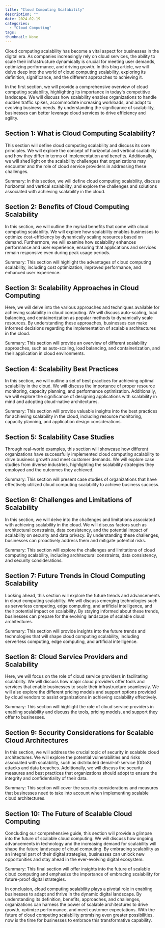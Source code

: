 ```yaml
---
title: "Cloud Computing Scalability"
description: ""
date: 2024-02-19
categories:
  - "Cloud Computing"
tags:
thumbnail: None
---
```


<p>Cloud computing scalability has become a vital aspect for businesses in the digital era. As companies increasingly rely on cloud services, the ability to scale their infrastructure dynamically is crucial for meeting user demands, optimizing performance, and driving growth. In this blog article, we will delve deep into the world of cloud computing scalability, exploring its definition, significance, and the different approaches to achieving it.</p>

<p>In the first section, we will provide a comprehensive overview of cloud computing scalability, highlighting its importance in today's competitive landscape. We will discuss how scalability enables organizations to handle sudden traffic spikes, accommodate increasing workloads, and adapt to evolving business needs. By understanding the significance of scalability, businesses can better leverage cloud services to drive efficiency and agility.</p>

<h2>Section 1: What is Cloud Computing Scalability?</h2>
<p>This section will define cloud computing scalability and discuss its core principles. We will explore the concept of horizontal and vertical scalability and how they differ in terms of implementation and benefits. Additionally, we will shed light on the scalability challenges that organizations may encounter and the role of cloud service providers in addressing these challenges.</p>
<p>Summary: In this section, we will define cloud computing scalability, discuss horizontal and vertical scalability, and explore the challenges and solutions associated with achieving scalability in the cloud.</p>

<h2>Section 2: Benefits of Cloud Computing Scalability</h2>
<p>In this section, we will outline the myriad benefits that come with cloud computing scalability. We will explore how scalability enables businesses to optimize cost-efficiency by dynamically scaling resources based on demand. Furthermore, we will examine how scalability enhances performance and user experience, ensuring that applications and services remain responsive even during peak usage periods.</p>
<p>Summary: This section will highlight the advantages of cloud computing scalability, including cost optimization, improved performance, and enhanced user experience.</p>

<h2>Section 3: Scalability Approaches in Cloud Computing</h2>
<p>Here, we will delve into the various approaches and techniques available for achieving scalability in cloud computing. We will discuss auto-scaling, load balancing, and containerization as popular methods to dynamically scale resources. By understanding these approaches, businesses can make informed decisions regarding the implementation of scalable architectures in the cloud.</p>
<p>Summary: This section will provide an overview of different scalability approaches, such as auto-scaling, load balancing, and containerization, and their application in cloud environments.</p>

<h2>Section 4: Scalability Best Practices</h2>
<p>In this section, we will outline a set of best practices for achieving optimal scalability in the cloud. We will discuss the importance of proper resource monitoring, capacity planning, and performance optimization. Additionally, we will explore the significance of designing applications with scalability in mind and adopting cloud-native architectures.</p>
<p>Summary: This section will provide valuable insights into the best practices for achieving scalability in the cloud, including resource monitoring, capacity planning, and application design considerations.</p>

<h2>Section 5: Scalability Case Studies</h2>
<p>Through real-world examples, this section will showcase how different organizations have successfully implemented cloud computing scalability to drive business growth and meet customer demands. We will explore case studies from diverse industries, highlighting the scalability strategies they employed and the outcomes they achieved.</p>
<p>Summary: This section will present case studies of organizations that have effectively utilized cloud computing scalability to achieve business success.</p>

<h2>Section 6: Challenges and Limitations of Scalability</h2>
<p>In this section, we will delve into the challenges and limitations associated with achieving scalability in the cloud. We will discuss factors such as architectural constraints, data consistency, and the potential impact of scalability on security and data privacy. By understanding these challenges, businesses can proactively address them and mitigate potential risks.</p>
<p>Summary: This section will explore the challenges and limitations of cloud computing scalability, including architectural constraints, data consistency, and security considerations.</p>

<h2>Section 7: Future Trends in Cloud Computing Scalability</h2>
<p>Looking ahead, this section will explore the future trends and advancements in cloud computing scalability. We will discuss emerging technologies such as serverless computing, edge computing, and artificial intelligence, and their potential impact on scalability. By staying informed about these trends, businesses can prepare for the evolving landscape of scalable cloud architectures.</p>
<p>Summary: This section will provide insights into the future trends and technologies that will shape cloud computing scalability, including serverless computing, edge computing, and artificial intelligence.</p>

<h2>Section 8: Cloud Service Providers and Scalability</h2>
<p>Here, we will focus on the role of cloud service providers in facilitating scalability. We will discuss how major cloud providers offer tools and services that enable businesses to scale their infrastructure seamlessly. We will also explore the different pricing models and support options provided by cloud vendors to assist organizations in achieving scalability effectively.</p>
<p>Summary: This section will highlight the role of cloud service providers in enabling scalability and discuss the tools, pricing models, and support they offer to businesses.</p>

<h2>Section 9: Security Considerations for Scalable Cloud Architectures</h2>
<p>In this section, we will address the crucial topic of security in scalable cloud architectures. We will explore the potential vulnerabilities and risks associated with scalability, such as distributed denial-of-service (DDoS) attacks and data breaches. Additionally, we will discuss the security measures and best practices that organizations should adopt to ensure the integrity and confidentiality of their data.</p>
<p>Summary: This section will cover the security considerations and measures that businesses need to take into account when implementing scalable cloud architectures.</p>

<h2>Section 10: The Future of Scalable Cloud Computing</h2>
<p>Concluding our comprehensive guide, this section will provide a glimpse into the future of scalable cloud computing. We will discuss how ongoing advancements in technology and the increasing demand for scalability will shape the future landscape of cloud computing. By embracing scalability as an integral part of their digital strategies, businesses can unlock new opportunities and stay ahead in the ever-evolving digital ecosystem.</p>
<p>Summary: This final section will offer insights into the future of scalable cloud computing and emphasize the importance of embracing scalability for future-proof digital strategies.</p>

<p>In conclusion, cloud computing scalability plays a pivotal role in enabling businesses to adapt and thrive in the dynamic digital landscape. By understanding its definition, benefits, approaches, and challenges, organizations can harness the power of scalable architectures to drive growth, optimize performance, and meet customer expectations. With the future of cloud computing scalability promising even greater possibilities, now is the time for businesses to embrace this transformative capability.</p>